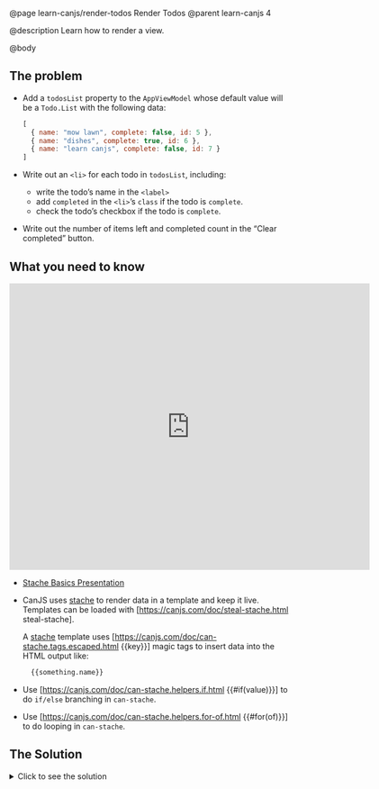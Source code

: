 @page learn-canjs/render-todos Render Todos
@parent learn-canjs 4

@description Learn how to render a view.

@body

## The problem

- Add a `todosList` property to the `AppViewModel` whose default
  value will be a `Todo.List` with the following data:

  ```js
  [
    { name: "mow lawn", complete: false, id: 5 },
    { name: "dishes", complete: true, id: 6 },
    { name: "learn canjs", complete: false, id: 7 }
  ]
  ```

- Write out an `<li>` for each todo in `todosList`, including:
  - write the todo’s name in the  `<label>`
  - add `completed` in the `<li>`’s `class` if the todo is `complete`.
  - check the todo’s checkbox if the todo is `complete`.

- Write out the number of items left and completed count in the “Clear completed” button.

## What you need to know

<iframe src="https://docs.google.com/presentation/d/e/2PACX-1vSwcbjjwOyiYxruHZdLXg9k2mqzM2dkBtyJWfvVftUEwb3NHDHXU2VCtJVNVpmgBr4vaz85FENpCvag/embed?start=false&loop=false&delayms=3000" frameborder="0" width="640" height="509" allowfullscreen="true" mozallowfullscreen="true" webkitallowfullscreen="true"></iframe>

- [Stache Basics Presentation](https://docs.google.com/presentation/d/13IX7PRiS2B4RdYXor8tMgb75FNjc9mq-mlzNX0dnlt0/edit?usp=sharing)
- CanJS uses [stache](https://canjs.com/doc/can-stache.html) to render data in a template
  and keep it live. Templates can be loaded with [https://canjs.com/doc/steal-stache.html steal-stache].

  A [stache](https://canjs.com/doc/can-stache.html) template uses
  [https://canjs.com/doc/can-stache.tags.escaped.html {{key}}] magic tags to insert data into
  the HTML output like:

  ```html
    {{something.name}}
  ```
- Use [https://canjs.com/doc/can-stache.helpers.if.html {{#if(value)}}] to do `if/else` branching in `can-stache`.
- Use [https://canjs.com/doc/can-stache.helpers.for-of.html {{#for(of)}}] to do looping in `can-stache`.

## The Solution

<details>
<summary>Click to see the solution</summary>

Update _index.js_ to the following:

@sourceref ./index.js
@highlight 4,13-21,only

Update _index.stache_ to the following:

@sourceref ./index.html
@highlight 11-21,26,40,only

</details>
